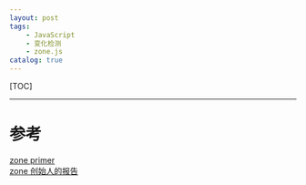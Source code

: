 ```yaml
---
layout: post
tags: 
    - JavaScript
    - 变化检测
    - zone.js
catalog: true
---
```


[TOC]

---

# 参考
[zone primer](https://docs.google.com/document/d/1F5Ug0jcrm031vhSMJEOgp1l-Is-Vf0UCNDY-LsQtAIY/edit#heading=h.92cgufnov62k)<br>
[zone 创始人的报告](https://www.youtube.com/watch?v=3IqtmUscE_U)<br>
[]()<br>
[]()<br>